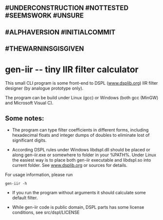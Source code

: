 ## #UNDERCONSTRUCTION #NOTTESTED #SEEMSWORK #UNSURE
## #ALPHAVERSION #INITIALCOMMIT
## #THEWARNINSGISGIVEN

# gen-iir -- tiny IIR filter calculator

This small CLI program is some front-end to DSPL (www.dsplib.org)
IIR filter designer (by analogue prototype only).

The program can be build under Linux (gcc) or Windows (both gcc (MinGW)
and Microsoft Visual C).

## Some notes:

* The program can type filter coefficients in different forms,
including hexadecimal floats and integer dumps of doubles to
eliminate lost of significant digits.

* According DSPL rules under Windows libdspl.dll should be
placed or along gen-iir.exe or somewhere to folder in your %PATH%.
Under Linux the easiest way is to place both gen-iir executable and
libdspl.so into current folder. See www.dsplib.org or sources for
details.

For usage information, please run

	gen-iir -h

* If you run the program without arguments it should calculate
some default filter.

* While gen-iir code is public domain, DSPL parts has some license
conditions, see src/dspl/LICENSE
